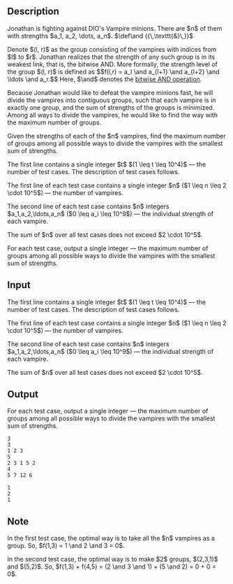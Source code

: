## Description

<div><p>Jonathan is fighting against DIO's Vampire minions. There are $n$ of them with strengths $a_1, a_2, \dots, a_n$. $\def\and {{\,\texttt{&amp;}\,}}$</p><p>Denote $(l, r)$ as the group consisting of the vampires with indices from $l$ to $r$. Jonathan realizes that the <span class="tex-font-style-it">strength</span> of any such group is in its weakest link, that is, the bitwise AND. More formally, the <span class="tex-font-style-it">strength</span> level of the group $(l, r)$ is defined as $$f(l,r) = a_l \and a_{l+1} \and a_{l+2} \and \ldots \and a_r.$$ Here, $\and$ denotes the <a href="https://en.wikipedia.org/wiki/Bitwise_operation#AND">bitwise AND operation</a>. </p><p>Because Jonathan would like to defeat the vampire minions fast, he will divide the vampires into contiguous groups, such that each vampire is in <span class="tex-font-style-bf">exactly</span> one group, and the <span class="tex-font-style-bf">sum</span> of <span class="tex-font-style-it">strengths</span> of the groups is <span class="tex-font-style-bf">minimized</span>. Among all ways to divide the vampires, he would like to find the way with the <span class="tex-font-style-bf">maximum</span> number of groups.</p><p>Given the strengths of each of the $n$ vampires, find the <span class="tex-font-style-bf">maximum number</span> of groups among all possible ways to divide the vampires with the smallest sum of <span class="tex-font-style-it">strengths</span>.</p></div><div class="input-specification"><p>The first line contains a single integer $t$ $(1 \leq t \leq 10^4)$ — the number of test cases. The description of test cases follows.</p><p>The first line of each test case contains a single integer $n$ ($1 \leq n \leq 2 \cdot 10^5$)&nbsp;— the number of vampires.</p><p>The second line of each test case contains $n$ integers $a_1,a_2,\ldots,a_n$ ($0 \leq a_i \leq 10^9$)&nbsp;— the individual strength of each vampire.</p><p>The sum of $n$ over all test cases does not exceed $2 \cdot 10^5$.</p></div><div class="output-specification"><p>For each test case, output a single integer&nbsp;— the maximum number of groups among all possible ways to divide the vampires with the smallest sum of <span class="tex-font-style-it">strengths</span>.</p></div>

## Input

<p>The first line contains a single integer $t$ $(1 \leq t \leq 10^4)$ — the number of test cases. The description of test cases follows.</p><p>The first line of each test case contains a single integer $n$ ($1 \leq n \leq 2 \cdot 10^5$)&nbsp;— the number of vampires.</p><p>The second line of each test case contains $n$ integers $a_1,a_2,\ldots,a_n$ ($0 \leq a_i \leq 10^9$)&nbsp;— the individual strength of each vampire.</p><p>The sum of $n$ over all test cases does not exceed $2 \cdot 10^5$.</p>

## Output

<p>For each test case, output a single integer&nbsp;— the maximum number of groups among all possible ways to divide the vampires with the smallest sum of <span class="tex-font-style-it">strengths</span>.</p>





```input1|2,3,6,7
3
3
1 2 3
5
2 3 1 5 2
4
5 7 12 6
```




```output1
1
2
1
```



## Note

<p>In the first test case, the optimal way is to take all the $n$ vampires as a group. So, $f(1,3) = 1 \and 2 \and 3 = 0$.</p><p>In the second test case, the optimal way is to make $2$ groups, $(2,3,1)$ and $(5,2)$. So, $f(1,3) + f(4,5) = (2 \and 3 \and 1) + (5 \and 2) = 0 + 0 = 0$.</p>
